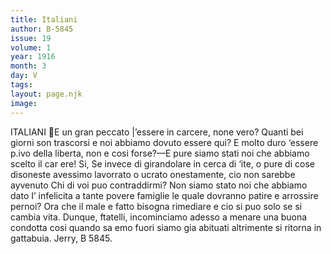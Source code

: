 ```yaml
---
title: Italiani
author: B-5845
issue: 19
volume: 1
year: 1916
month: 3
day: V
tags:
layout: page.njk
image:
---
```

ITALIANI E un gran peccato |’essere in carcere, none vero? Quanti bei giorni son trascorsi e noi abbiamo dovuto essere qui? E molto duro ‘essere p.ivo della liberta, non e cosi forse?—E pure siamo stati noi che abbiamo scelto il car ere! Si, Se invece di girandolare in cerca di ‘ite, o pure di cose disoneste avessimo lavorrato o ucrato onestamente, cio non sarebbe ayvenuto Chi di voi puo contraddirmi? Non siamo stato noi che abbiamo dato I’ infelicita a tante povere famiglie le quale dovranno patire e arrossire pernoi? Ora che il male e fatto bisogna rimediare e cio si puo solo se si cambia vita. Dunque, ftatelli, incominciamo adesso a menare una buona condotta cosi quando sa emo fuori siamo gia abituati altrimente si ritorna in gattabuia. Jerry, B 5845. 
